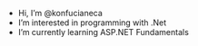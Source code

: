 -  Hi, I’m @konfucianeca
-  I’m interested in programming with .Net
-  I’m currently learning ASP.NET Fundamentals


<!---
konfucianeca/konfucianeca is a ✨ special ✨ repository because its `README.md` (this file) appears on your GitHub profile.
You can click the Preview link to take a look at your changes.
--->
